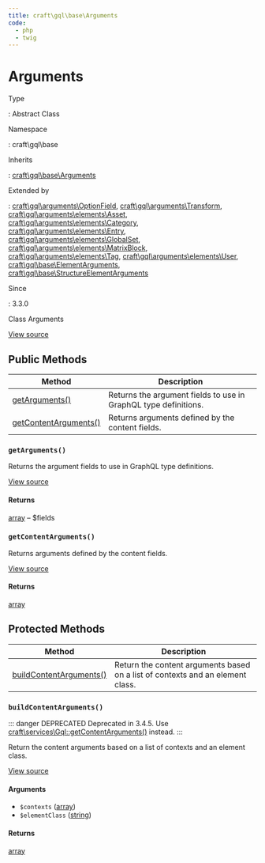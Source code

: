```yaml
---
title: craft\gql\base\Arguments
code:
  - php
  - twig
---
```


# Arguments

Type

:   Abstract Class

Namespace

:   craft\gql\base

Inherits

:   [craft\gql\base\Arguments](craft-gql-base-arguments.md)

Extended by

:   [craft\gql\arguments\OptionField](craft-gql-arguments-optionfield.md), [craft\gql\arguments\Transform](craft-gql-arguments-transform.md), [craft\gql\arguments\elements\Asset](craft-gql-arguments-elements-asset.md), [craft\gql\arguments\elements\Category](craft-gql-arguments-elements-category.md), [craft\gql\arguments\elements\Entry](craft-gql-arguments-elements-entry.md), [craft\gql\arguments\elements\GlobalSet](craft-gql-arguments-elements-globalset.md), [craft\gql\arguments\elements\MatrixBlock](craft-gql-arguments-elements-matrixblock.md), [craft\gql\arguments\elements\Tag](craft-gql-arguments-elements-tag.md), [craft\gql\arguments\elements\User](craft-gql-arguments-elements-user.md), [craft\gql\base\ElementArguments](craft-gql-base-elementarguments.md), [craft\gql\base\StructureElementArguments](craft-gql-base-structureelementarguments.md)

Since

:   3.3.0



Class Arguments





[View source](https://github.com/craftcms/cms/blob/master/src/gql/base/Arguments.php)






## Public Methods

| Method                                                                          | Description
| ------------------------------------------------------------------------------- | ---------------------------------------------------------------
| [getArguments()](craft-gql-base-arguments.md#method-getarguments)               | Returns the argument fields to use in GraphQL type definitions.
| [getContentArguments()](craft-gql-base-arguments.md#method-getcontentarguments) | Returns arguments defined by the content fields.

### `getArguments()`





Returns the argument fields to use in GraphQL type definitions.




[View source](https://github.com/craftcms/cms/blob/master/src/gql/base/Arguments.php#L27-L41)



#### Returns

[array](http://php.net/language.types.array) – $fields



### `getContentArguments()`





Returns arguments defined by the content fields.




[View source](https://github.com/craftcms/cms/blob/master/src/gql/base/Arguments.php#L48-L51)



#### Returns

[array](http://php.net/language.types.array)





## Protected Methods

| Method                                                                              | Description
| ----------------------------------------------------------------------------------- | ------------------------------------------------------------------------------
| [buildContentArguments()](craft-gql-base-arguments.md#method-buildcontentarguments) | Return the content arguments based on a list of contexts and an element class.

### `buildContentArguments()`

::: danger DEPRECATED
Deprecated in 3.4.5. Use [craft\services\Gql::getContentArguments()](craft-services-gql.md#method-getcontentarguments) instead.
:::




Return the content arguments based on a list of contexts and an element class.




[View source](https://github.com/craftcms/cms/blob/master/src/gql/base/Arguments.php#L61-L64)


#### Arguments

- `$contexts` ([array](http://php.net/language.types.array))
- `$elementClass` ([string](http://php.net/language.types.string))

#### Returns

[array](http://php.net/language.types.array)









